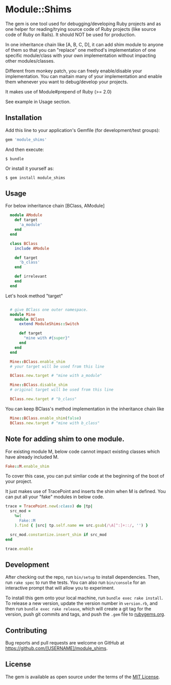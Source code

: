# Module::Shims

The gem is one tool used for debugging/developing Ruby projects and as one helper for reading/trying source code of Ruby projects (like source code of Ruby on Rails).
It should NOT be used for production.

In one inheritance chain like [A, B, C, D], it can add shim module to anyone of them so that you can "replace" one method's implementation of one specific module/class with your own implementation without impacting other modules/classes.

Different from monkey patch, you can freely enable/disable your implementation. You can maitain many of your implementation and enable them whenever you want to debug/develop your projects.

It makes use of Module#prepend of Ruby (>= 2.0)

See example in Usage section.

## Installation

Add this line to your application's Gemfile (for development/test groups):

```ruby
gem 'module_shims'
```

And then execute:

    $ bundle

Or install it yourself as:

    $ gem install module_shims

## Usage

For below inheritance chain [BClass, AModule]
```ruby
  module AModule
    def target
      'a_module'
    end
  end

  class BClass
    include AModule

    def target
      'b_class'
    end

    def irrelevant
    end
  end
```

Let's hook method "target"
```ruby

  # give BClass one outer namespace.
  module Mine
    module BClass
      extend ModuleShims::Switch

      def target
        "mine with #{super}"
      end
    end
  end

  Mine::BClass.enable_shim
  # your target will be used from this line

  BClass.new.target # "mine with a_module"

  Mine::BClass.disable_shim
  # original target will be used from this line

  BClass.new.target # "b_class"

```

You can keep BClass's method implementation in the inheritance chain like

```ruby
  Mine::BClass.enable_shim(false)
  BClass.new.target # "mine with b_class"

```

## Note for adding shim to one module.

For existing module M, below code cannot impact existing classes which have already included M.
```ruby
Fake::M.enable_shim
```
To cover this case, you can put simliar code at the beginning of the boot of your project.

It just makes use of TracePoint and inserts the shim when M is defined.
You can put all your "fake" modules in below code.

```ruby
trace = TracePoint.new(:class) do |tp|
  src_mod =
    %w(
      Fake::M
    ).find { |src| tp.self.name == src.gsub(/\A[^:]+::/, '') }

  src_mod.constantize.insert_shim if src_mod
end

trace.enable
```

## Development

After checking out the repo, run `bin/setup` to install dependencies. Then, run `rake spec` to run the tests. You can also run `bin/console` for an interactive prompt that will allow you to experiment.

To install this gem onto your local machine, run `bundle exec rake install`. To release a new version, update the version number in `version.rb`, and then run `bundle exec rake release`, which will create a git tag for the version, push git commits and tags, and push the `.gem` file to [rubygems.org](https://rubygems.org).

## Contributing

Bug reports and pull requests are welcome on GitHub at https://github.com/[USERNAME]/module_shims.


## License

The gem is available as open source under the terms of the [MIT License](http://opensource.org/licenses/MIT).

